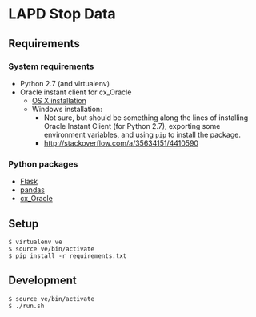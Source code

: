 # LAPD Stop Data

## Requirements

### System requirements

* Python 2.7 (and virtualenv)
* Oracle instant client for cx_Oracle
    * [OS X installation](https://gist.github.com/thom-nic/6011715)
    * Windows installation:
        * Not sure, but should be something along the lines of installing Oracle Instant Client (for Python 2.7), exporting some environment variables, and using `pip` to install the package.
        * <http://stackoverflow.com/a/35634151/4410590>

### Python packages
* [Flask](http://flask.pocoo.org)
* [pandas](http://pandas.pydata.org)
* [cx_Oracle](https://cx-oracle.readthedocs.io)

## Setup

    $ virtualenv ve
    $ source ve/bin/activate
    $ pip install -r requirements.txt

## Development

    $ source ve/bin/activate
    $ ./run.sh